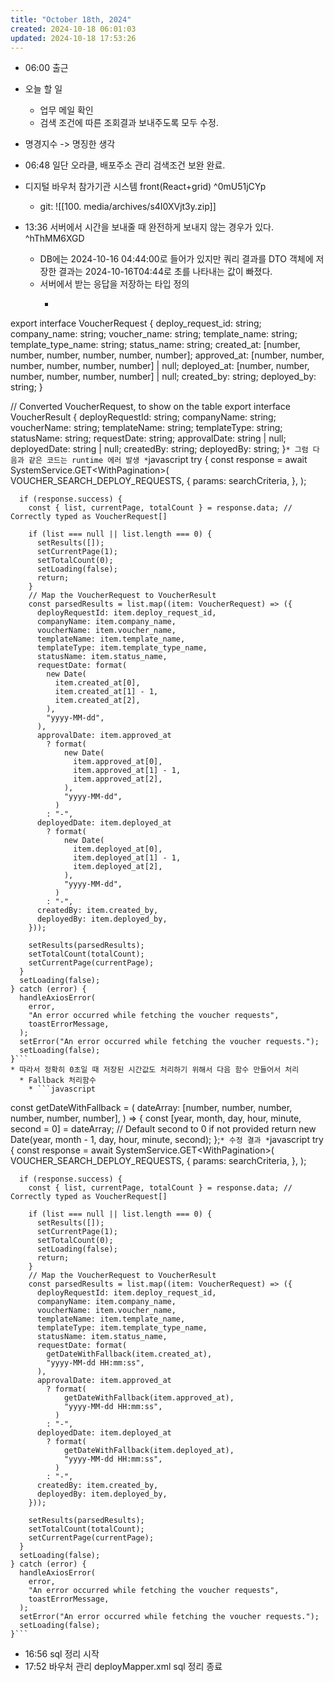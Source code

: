 ```yaml
---
title: "October 18th, 2024"
created: 2024-10-18 06:01:03
updated: 2024-10-18 17:53:26
---
```

  * 06:00 출근
  * 오늘 할 일
    * 업무 메일 확인
    * 검색 조건에 따른 조회결과 보내주도록 모두 수정.

  * 명경지수 -> 명징한 생각
  * 06:48 일단 오라클, 배포주소 관리 검색조건 보완 완료.
  * 디지털 바우처 참가기관 시스템 front(React+grid) ^0mU51jCYp
    * git: ![[100. media/archives/s4I0XVjt3y.zip]]
  * 13:36 서버에서 시간을 보내줄 때 완전하게 보내지 않는 경우가 있다.  ^hThMM6XGD
    * DB에는 2024-10-16 04:44:00로 들어가 있지만 쿼리 결과를 DTO 객체에 저장한 결과는 2024-10-16T04:44로 초를 나타내는 값이 빠졌다.
    * 서버에서 받는 응답을 저장하는 타입 정의
      * ```javascript
export interface VoucherRequest {
  deploy_request_id: string;
  company_name: string;
  voucher_name: string;
  template_name: string;
  template_type_name: string;
  status_name: string;
  created_at: [number, number, number, number, number, number];
  approved_at: [number, number, number, number, number, number] | null;
  deployed_at: [number, number, number, number, number, number] | null;
  created_by: string;
  deployed_by: string;
}

// Converted VoucherRequest, to show on the table
export interface VoucherResult {
  deployRequestId: string;
  companyName: string;
  voucherName: string;
  templateName: string;
  templateType: string;
  statusName: string;
  requestDate: string;
  approvalDate: string | null;
  deployedDate: string | null;
  createdBy: string;
  deployedBy: string;
}```
    * 그럼 다음과 같은 코드는 runtime 에러 발생
      * ```javascript
try {
      const response = await SystemService.GET<WithPagination<VoucherRequest>>(
        VOUCHER_SEARCH_DEPLOY_REQUESTS,
        {
          params: searchCriteria,
        },
      );

      if (response.success) {
        const { list, currentPage, totalCount } = response.data; // Correctly typed as VoucherRequest[]

        if (list === null || list.length === 0) {
          setResults([]);
          setCurrentPage(1);
          setTotalCount(0);
          setLoading(false);
          return;
        }
        // Map the VoucherRequest to VoucherResult
        const parsedResults = list.map((item: VoucherRequest) => ({
          deployRequestId: item.deploy_request_id,
          companyName: item.company_name,
          voucherName: item.voucher_name,
          templateName: item.template_name,
          templateType: item.template_type_name,
          statusName: item.status_name,
          requestDate: format(
            new Date(
              item.created_at[0],
              item.created_at[1] - 1,
              item.created_at[2],
            ),
            "yyyy-MM-dd",
          ),
          approvalDate: item.approved_at
            ? format(
                new Date(
                  item.approved_at[0],
                  item.approved_at[1] - 1,
                  item.approved_at[2],
                ),
                "yyyy-MM-dd",
              )
            : "-",
          deployedDate: item.deployed_at
            ? format(
                new Date(
                  item.deployed_at[0],
                  item.deployed_at[1] - 1,
                  item.deployed_at[2],
                ),
                "yyyy-MM-dd",
              )
            : "-",
          createdBy: item.created_by,
          deployedBy: item.deployed_by,
        }));

        setResults(parsedResults);
        setTotalCount(totalCount);
        setCurrentPage(currentPage);
      }
      setLoading(false);
    } catch (error) {
      handleAxiosError(
        error,
        "An error occurred while fetching the voucher requests",
        toastErrorMessage,
      );
      setError("An error occurred while fetching the voucher requests.");
      setLoading(false);
    }```
    * 따라서 정확히 0초일 때 저장된 시간값도 처리하기 위해서 다음 함수 만들어서 처리
      * Fallback 처리함수
        * ```javascript
const getDateWithFallback = (
    dateArray: [number, number, number, number, number, number],
  ) => {
    const [year, month, day, hour, minute, second = 0] = dateArray; // Default second to 0 if not provided
    return new Date(year, month - 1, day, hour, minute, second);
  };```
      * 수정 결과
        * ```javascript
try {
      const response = await SystemService.GET<WithPagination<VoucherRequest>>(
        VOUCHER_SEARCH_DEPLOY_REQUESTS,
        {
          params: searchCriteria,
        },
      );

      if (response.success) {
        const { list, currentPage, totalCount } = response.data; // Correctly typed as VoucherRequest[]

        if (list === null || list.length === 0) {
          setResults([]);
          setCurrentPage(1);
          setTotalCount(0);
          setLoading(false);
          return;
        }
        // Map the VoucherRequest to VoucherResult
        const parsedResults = list.map((item: VoucherRequest) => ({
          deployRequestId: item.deploy_request_id,
          companyName: item.company_name,
          voucherName: item.voucher_name,
          templateName: item.template_name,
          templateType: item.template_type_name,
          statusName: item.status_name,
          requestDate: format(
            getDateWithFallback(item.created_at),
            "yyyy-MM-dd HH:mm:ss",
          ),
          approvalDate: item.approved_at
            ? format(
                getDateWithFallback(item.approved_at),
                "yyyy-MM-dd HH:mm:ss",
              )
            : "-",
          deployedDate: item.deployed_at
            ? format(
                getDateWithFallback(item.deployed_at),
                "yyyy-MM-dd HH:mm:ss",
              )
            : "-",
          createdBy: item.created_by,
          deployedBy: item.deployed_by,
        }));

        setResults(parsedResults);
        setTotalCount(totalCount);
        setCurrentPage(currentPage);
      }
      setLoading(false);
    } catch (error) {
      handleAxiosError(
        error,
        "An error occurred while fetching the voucher requests",
        toastErrorMessage,
      );
      setError("An error occurred while fetching the voucher requests.");
      setLoading(false);
    }```
  * 16:56 sql 정리 시작
  * 17:52 바우처 관리 deployMapper.xml sql 정리 종료